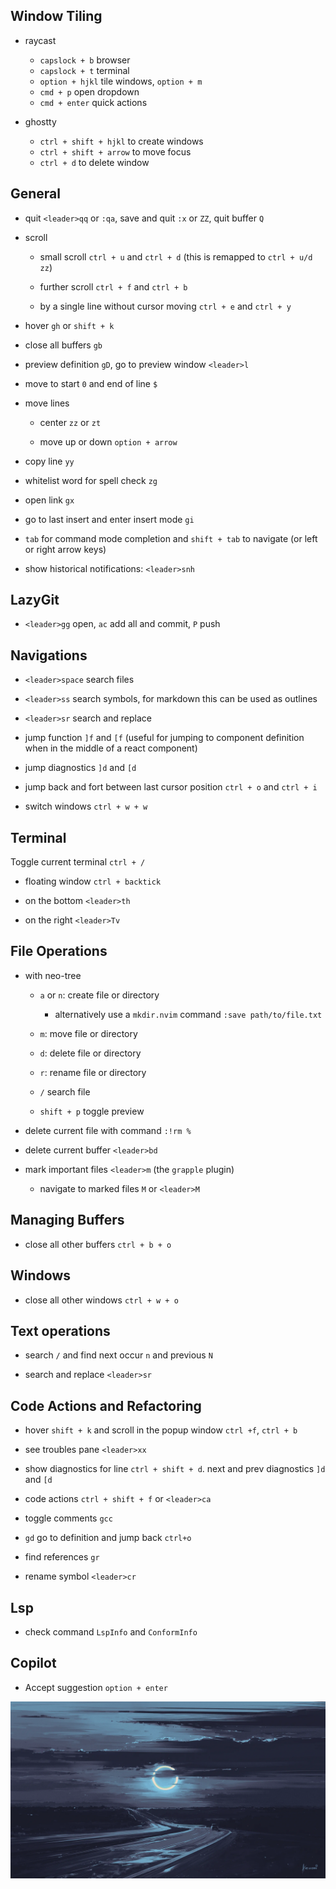 ## Window Tiling

- raycast

  - `capslock + b` browser
  - `capslock + t` terminal
  - `option + hjkl` tile windows, `option + m`
  - `cmd + p` open dropdown
  - `cmd + enter` quick actions

- ghostty

  - `ctrl + shift + hjkl` to create windows
  - `ctrl + shift + arrow` to move focus
  - `ctrl + d` to delete window

## General

- quit `<leader>qq` or `:qa`, save and quit `:x` or `ZZ`, quit buffer `Q`

- scroll

  - small scroll `ctrl + u` and `ctrl + d` (this is remapped to `ctrl + u/d zz`)

  - further scroll `ctrl + f` and `ctrl + b`

  - by a single line without cursor moving `ctrl + e` and `ctrl + y`

- hover `gh` or `shift + k`

- close all buffers `gb`

- preview definition `gD`, go to preview window `<leader>l`

- move to start `0` and end of line `$`

- move lines

  - center `zz` or `zt`

  - move up or down `option + arrow`

- copy line `yy`

- whitelist word for spell check `zg`

- open link `gx`

- go to last insert and enter insert mode `gi`

- `tab` for command mode completion and `shift + tab` to navigate (or left or
  right arrow keys)

- show historical notifications: `<leader>snh`

## LazyGit

- `<leader>gg` open, `ac` add all and commit, `P` push

## Navigations

- `<leader>space` search files

- `<leader>ss` search symbols, for markdown this can be used as outlines

- `<leader>sr` search and replace

- jump function `]f` and `[f` (useful for jumping to component definition when
  in the middle of a react component)

- jump diagnostics `]d` and `[d`

- jump back and fort between last cursor position `ctrl + o` and `ctrl + i`

- switch windows `ctrl + w + w`

## Terminal

Toggle current terminal `ctrl + /`

- floating window `ctrl + backtick`

- on the bottom `<leader>th`

- on the right `<leader>Tv`

## File Operations

- with neo-tree

  - `a` or `n`: create file or directory

    - alternatively use a `mkdir.nvim` command `:save path/to/file.txt`

  - `m`: move file or directory
  - `d`: delete file or directory
  - `r`: rename file or directory
  - `/` search file
  - `shift + p` toggle preview

- delete current file with command `:!rm %`

- delete current buffer `<leader>bd`

- mark important files `<leader>m` (the `grapple` plugin)
  - navigate to marked files `M` or `<leader>M`

## Managing Buffers

- close all other buffers `ctrl + b + o`

## Windows

- close all other windows `ctrl + w + o`

## Text operations

- search `/` and find next occur `n` and previous `N`

- search and replace `<leader>sr`

## Code Actions and Refactoring

- hover `shift + k` and scroll in the popup window `ctrl +f`, `ctrl + b`

- see troubles pane `<leader>xx`

- show diagnostics for line `ctrl + shift + d`. next and prev diagnostics `]d`
  and `[d`

- code actions `ctrl + shift + f` or `<leader>ca`

- toggle comments `gcc`

- `gd` go to definition and jump back `ctrl+o`

- find references `gr`

- rename symbol `<leader>cr`

## Lsp

- check command `LspInfo` and `ConformInfo`

## Copilot

- Accept suggestion `option + enter`

![](../night.webp)
